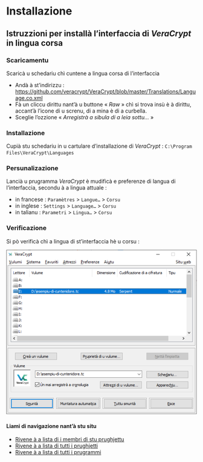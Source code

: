 # Installazione

## Istruzzioni per installà l’interfaccia di _VeraCrypt_ in lingua corsa

### Scaricamentu

Scaricà u schedariu chì cuntene a lingua corsa di l’interfaccia
- Andà à st’indirizzu :  
https://github.com/veracrypt/VeraCrypt/blob/master/Translations/Language.co.xml
- Fà un cliccu dirittu nant’à u buttone « _Raw_ » chì si trova insù è à dirittu, accant’à l’icone di u screnu, di a mina è di a curbella.
- Sceglie l’ozzione « _Arregistrà a sibula di a leia sottu…_ »

### Installazione

Cupià stu schedariu in u cartulare d’installazione di _VeraCrypt_ : `C:\Program Files\VeraCrypt\Languages`

### Persunalizazione

Lancià u prugramma _VeraCrypt_ è mudificà e preferenze di langua di l’interfaccia, secondu à a lingua attuale :
- in francese : `Paramètres` > `Langue…` > `Corsu`
- in inglese : `Settings` > `Language…` > `Corsu`
- in talianu : `Parametri` > `Lingua…` > `Corsu`

### Verificazione

Si pò verificà chì a lingua di st’interfaccia hè u corsu :

<img src = "Fiure/Finestra%20principale.png">

#### Liami di navigazione nant’à stu situ
- [Rivene à a lista di i membri di stu prughjettu](./)
- [Rivene à a lista di tutti i prughjetti](../)
- [Rivene à a lista di tutti i prugrammi](../../../../#readme)
